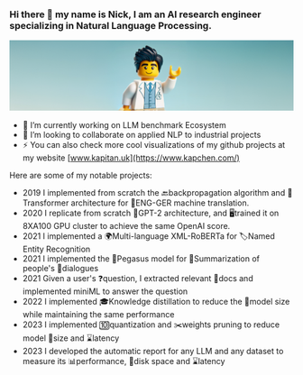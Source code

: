 ### Hi there 👋 my name is Nick, I am an AI research engineer specializing in Natural Language Processing.

<p align="center">
  <img src="intro.png" alt="Setup widget" width="1000" /> <!-- Adjust the width as needed -->
</p>


- 🔭 I’m currently working on LLM benchmark Ecosystem
- 👯 I’m looking to collaborate on applied NLP to industrial projects
- ⚡ You can also check more cool visualizations  of my github projects at my website [www.kapitan.uk](https://www.kapchen.com/)

Here are some of my notable projects:
- 2019 I implemented from scratch the 🔙backpropagation algorithm and 🤖Transformer architecture for 🔄ENG-GER machine translation.
- 2020 I replicate from scratch 📐GPT-2 architecture, and 🖥️trained it on 8XA100 GPU cluster to achieve the same OpenAI score.
- 2021 I implemented a 🌍Multi-language XML-RoBERTa for 🏷️Named Entity Recognition
- 2021 I implemented the 🧠Pegasus model for 📝Summarization of people's 💬dialogues
- 2021 Given a user's ❓question, I extracted relevant 📂docs and implemented miniML to answer the question
- 2022 I implemented 🎓Knowledge distillation to reduce the 🍃model size while maintaining the same performance
- 2023 I implemented 🔟quantization and ✂️weights pruning to reduce model 💾size and ⌛latency
- 2023 I developed the automatic report for any LLM and any dataset to measure its 📊performance, 💽disk space and ⌛latency
